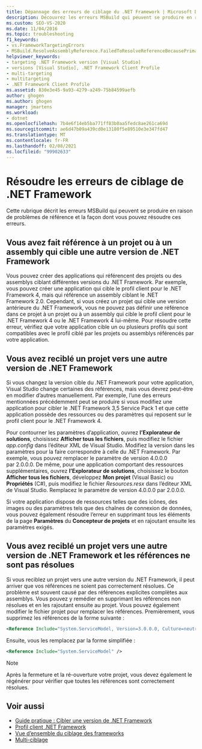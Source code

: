 ```yaml
---
title: Dépannage des erreurs de ciblage du .NET Framework | Microsoft Docs
description: Découvrez les erreurs MSBuild qui peuvent se produire en raison de problèmes de référence et comment vous pouvez résoudre ces erreurs.
ms.custom: SEO-VS-2020
ms.date: 11/04/2016
ms.topic: troubleshooting
f1_keywords:
- vs.FrameworkTargetingErrors
- MSBuild.ResolveAssemblyReference.FailedToResolveReferenceBecausePrimaryAssemblyInExclusionList
helpviewer_keywords:
- targeting .NET Framework version [Visual Studio]
- versions [Visual Studio], .NET Framework Client Profile
- multi-targeting
- multitargeting
- .NET Framework Client Profile
ms.assetid: 830e3e45-9a93-4279-a249-75b84599aefb
author: ghogen
ms.author: ghogen
manager: jmartens
ms.workload:
- dotnet
ms.openlocfilehash: 7b4e6f14eb5ba771ff83b0aa5fedc8ae261ca69d
ms.sourcegitcommit: ae6d47b09a439cd0e13180f5e89510e3e347fd47
ms.translationtype: MT
ms.contentlocale: fr-FR
ms.lasthandoff: 02/08/2021
ms.locfileid: "99902633"
---
```

# <a name="troubleshoot-net-framework-targeting-errors"></a>Résoudre les erreurs de ciblage de .NET Framework

Cette rubrique décrit les erreurs MSBuild qui peuvent se produire en raison de problèmes de référence et la façon dont vous pouvez résoudre ces erreurs.

## <a name="you-have-referenced-a-project-or-assembly-that-targets-a-different-version-of-the-net-framework"></a>Vous avez fait référence à un projet ou à un assembly qui cible une autre version de .NET Framework

 Vous pouvez créer des applications qui référencent des projets ou des assemblys ciblant différentes versions du .NET Framework. Par exemple, vous pouvez créer une application qui cible le profil client pour le .NET Framework 4, mais qui référence un assembly ciblant le .NET Framework 2.0. Cependant, si vous créez un projet qui cible une version antérieure du .NET Framework, vous ne pouvez pas définir une référence dans ce projet à un projet ou à un assembly qui cible le profil client pour le .NET Framework 4 ou le .NET Framework 4 lui-même. Pour résoudre cette erreur, vérifiez que votre application cible un ou plusieurs profils qui sont compatibles avec le profil ciblé par les projets ou assemblys référencés par votre application.

## <a name="you-have-re-targeted-a-project-to-a-different-version-of-the-net-framework"></a>Vous avez reciblé un projet vers une autre version de .NET Framework

 Si vous changez la version cible du .NET Framework pour votre application, Visual Studio change certaines des références, mais vous devrez peut-être en modifier d’autres manuellement. Par exemple, l’une des erreurs mentionnées précédemment peut se produire si vous modifiez une application pour cibler le .NET Framework 3,5 Service Pack 1 et que cette application possède des ressources ou des paramètres qui reposent sur le profil client pour le .NET Framework 4.

 Pour contourner les paramètres d’application, ouvrez **l’Explorateur de solutions**, choisissez **Afficher tous les fichiers**, puis modifiez le fichier *app.config* dans l’éditeur XML de Visual Studio. Modifiez la version dans les paramètres pour la faire correspondre à celle du .NET Framework. Par exemple, vous pouvez remplacer le paramètre de version 4.0.0.0 par 2.0.0.0. De même, pour une application comportant des ressources supplémentaires, ouvrez **l’Explorateur de solutions**, choisissez le bouton **Afficher tous les fichiers**, développez **Mon projet** (Visual Basic) ou **Propriétés** (C#), puis modifiez le fichier *Resources.resx* dans l’éditeur XML de Visual Studio. Remplacez le paramètre de version 4.0.0.0 par 2.0.0.0.

 Si votre application dispose de ressources telles que des icônes, des images ou des paramètres tels que des chaînes de connexion de données, vous pouvez également résoudre l’erreur en supprimant tous les éléments de la page **Paramètres** du **Concepteur de projets** et en rajoutant ensuite les paramètres exigés.

## <a name="you-have-re-targeted-a-project-to-a-different-version-of-the-net-framework-and-references-do-not-resolve"></a>Vous avez reciblé un projet vers une autre version de .NET Framework et les références ne sont pas résolues

 Si vous reciblez un projet vers une autre version du .NET Framework, il peut arriver que vos références ne soient pas correctement résolues. Ce problème est souvent causé par des références explicites complètes aux assemblys. Vous pouvez y remédier en supprimant les références non résolues et en les rajoutant ensuite au projet. Vous pouvez également modifier le fichier projet pour remplacer les références. Premièrement, vous supprimez les références de la forme suivante :

```xml
<Reference Include="System.ServiceModel, Version=3.0.0.0, Culture=neutral, PublicKeyToken=b77a5c561934e089, processorArchitecture=MSIL" />
```

 Ensuite, vous les remplacez par la forme simplifiée :

```xml
<Reference Include="System.ServiceModel" />
```

> [!NOTE]
> Après la fermeture et la ré-ouverture votre projet, vous devez également le régénérer pour vérifier que toutes les références sont correctement résolues.

## <a name="see-also"></a>Voir aussi

- [Guide pratique : Cibler une version de .NET Framework](../ide/visual-studio-multi-targeting-overview.md)
- [Profil client .NET Framework](/dotnet/framework/deployment/client-profile)
- [Vue d’ensemble du ciblage des frameworks](../ide/visual-studio-multi-targeting-overview.md)
- [Multi-ciblage](../msbuild/msbuild-multitargeting-overview.md)
